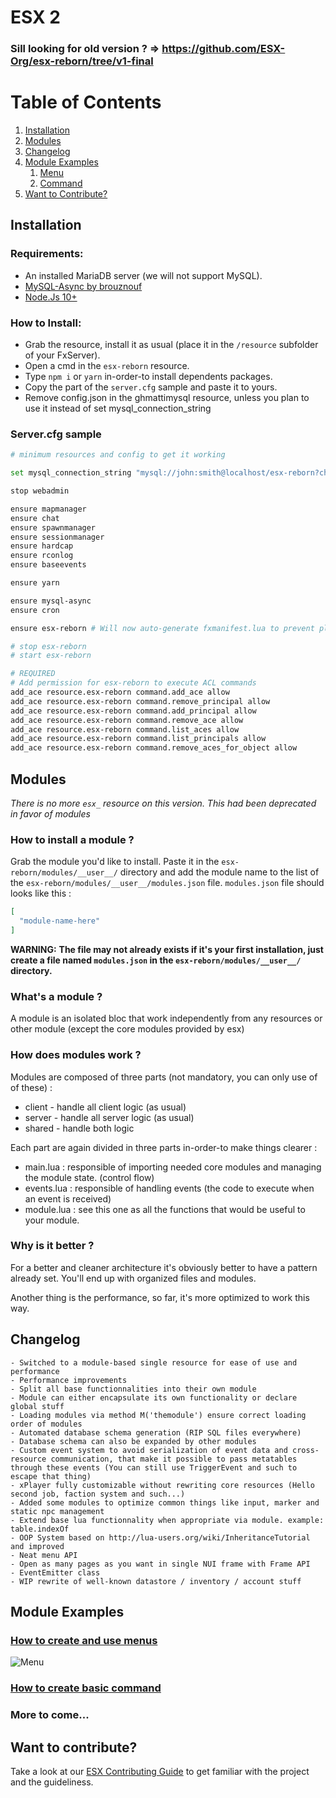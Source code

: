 # ESX 2

### Sill looking for old version ? => https://github.com/ESX-Org/esx-reborn/tree/v1-final

# Table of Contents

1. [Installation](#install)
2. [Modules](#modules)
3. [Changelog](#changelog)
4. [Module Examples](#examples)
   1. [Menu](#examples-menu)
   2. [Command](#examples-command)
5. [Want to Contribute?](#contributions)

## Installation <a name="install"></a>

### Requirements:

- An installed MariaDB server (we will not support MySQL).
- [MySQL-Async by brouznouf](https://github.com/brouznouf/fivem-mysql-async)
- [Node.Js 10+](https://nodejs.org/en/)

### How to Install:
* Grab the resource, install it as usual (place it in the `/resource` subfolder of your FxServer).
* Open a cmd in the `esx-reborn` resource.
* Type `npm i` or `yarn` in-order-to install dependents packages.
* Copy the part of the `server.cfg` sample and paste it to yours.
* Remove config.json in the ghmattimysql resource, unless you plan to use it instead of set mysql_connection_string

### Server.cfg sample

```bash
# minimum resources and config to get it working

set mysql_connection_string "mysql://john:smith@localhost/esx-reborn?charset=utf8mb4"

stop webadmin

ensure mapmanager
ensure chat
ensure spawnmanager
ensure sessionmanager
ensure hardcap
ensure rconlog
ensure baseevents

ensure yarn

ensure mysql-async
ensure cron

ensure esx-reborn # Will now auto-generate fxmanifest.lua to prevent platform-dependant behavior, will prompt you to type ensure esx-reborn in console when fxmanifest has changed. To save some typing, uncomment below lines

# stop esx-reborn
# start esx-reborn

# REQUIRED
# Add permission for esx-reborn to execute ACL commands
add_ace resource.esx-reborn command.add_ace allow
add_ace resource.esx-reborn command.remove_principal allow
add_ace resource.esx-reborn command.add_principal allow
add_ace resource.esx-reborn command.remove_ace allow
add_ace resource.esx-reborn command.list_aces allow
add_ace resource.esx-reborn command.list_principals allow
add_ace resource.esx-reborn command.remove_aces_for_object allow
```

## Modules <a name="modules"></a>
*_There is no more `esx_` resource on this version. This had been deprecated in favor of modules_*

### How to install a module ?
Grab the module you'd like to install. Paste it in the `esx-reborn/modules/__user__/` directory and add the module name to the list of the `esx-reborn/modules/__user__/modules.json` file. `modules.json` file should looks like this :
```json
[
  "module-name-here"
]
```
**__WARNING:__** __The file may not already exists if it's your first installation, just create a file named `modules.json` in the `esx-reborn/modules/__user__/` directory.__

### What's a module ?
A module is an isolated bloc that work independently from any resources or other module (except the core modules provided by esx)

### How does modules work ?
Modules are composed of three parts (not mandatory, you can only use of of these) :
* client - handle all client logic (as usual)
* server - handle all server logic (as usual)
* shared - handle both logic

Each part are again divided in three parts in-order-to make things clearer :
* main.lua : responsible of importing needed core modules and managing the module state. (control flow)
* events.lua : responsible of handling events (the code to execute when an event is received)
* module.lua : see this one as all the functions that would be useful to your module.

### Why is it better ?
For a better and cleaner architecture it's obviously better to have a pattern already set. You'll end up with organized files and modules.

Another thing is the performance, so far, it's more optimized to work this way.

## Changelog <a name="changelog"></a>

```
- Switched to a module-based single resource for ease of use and performance
- Performance improvements
- Split all base functionnalities into their own module
- Module can either encapsulate its own functionality or declare global stuff
- Loading modules via method M('themodule') ensure correct loading order of modules
- Automated database schema generation (RIP SQL files everywhere)
- Database schema can also be expanded by other modules
- Custom event system to avoid serialization of event data and cross-resource communication, that make it possible to pass metatables through these events (You can still use TriggerEvent and such to escape that thing)
- xPlayer fully customizable without rewriting core resources (Hello second job, faction system and such...)
- Added some modules to optimize common things like input, marker and static npc management
- Extend base lua functionnality when appropriate via module. example: table.indexOf
- OOP System based on http://lua-users.org/wiki/InheritanceTutorial and improved
- Neat menu API
- Open as many pages as you want in single NUI frame with Frame API
- EventEmitter class
- WIP rewrite of well-known datastore / inventory / account stuff
```

## Module Examples <a name="examples"></a>

### [How to create and use menus <a name="examples-menu"></a>](https://github.com/ESX-Framework/esx-reborn/tree/develop/modules/__examples__/menu/)

![Menu](https://i.snipboard.io/tF8AcT.jpg)

### [How to create basic command <a name="examples-command"></a>](https://github.com/ESX-Framework/esx-reborn/tree/develop/modules/__examples__/commands/)

### More to come...

## Want to contribute? <a name="contributions"></a>

Take a look at our [ESX Contributing Guide](CONTRIBUTING.md) to get familiar with the project and the guideliness.